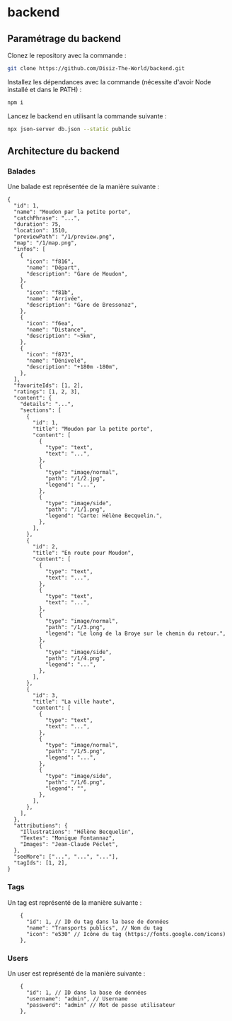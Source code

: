 # backend

## Paramétrage du backend

Clonez le repository avec la commande :

```sh
git clone https://github.com/Disiz-The-World/backend.git
```

Installez les dépendances avec la commande (nécessite d'avoir Node installé et dans le PATH) :

```sh
npm i
```

Lancez le backend en utilisant la commande suivante :

```sh
npx json-server db.json --static public
```

## Architecture du backend

### Balades

Une balade est représentée de la manière suivante :

```jsonc
{
  "id": 1,
  "name": "Moudon par la petite porte",
  "catchPhrase": "...",
  "duration": 75,
  "location": 1510,
  "previewPath": "/1/preview.png",
  "map": "/1/map.png",
  "infos": [
    {
      "icon": "f816",
      "name": "Départ",
      "description": "Gare de Moudon",
    },
    {
      "icon": "f81b",
      "name": "Arrivée",
      "description": "Gare de Bressonaz",
    },
    {
      "icon": "f6ea",
      "name": "Distance",
      "description": "~5km",
    },
    {
      "icon": "f873",
      "name": "Dénivelé",
      "description": "+180m -180m",
    },
  ],
  "favoriteIds": [1, 2],
  "ratings": [1, 2, 3],
  "content": {
    "details": "...",
    "sections": [
      {
        "id": 1,
        "title": "Moudon par la petite porte",
        "content": [
          {
            "type": "text",
            "text": "...",
          },
          {
            "type": "image/normal",
            "path": "/1/2.jpg",
            "legend": "...",
          },
          {
            "type": "image/side",
            "path": "/1/1.png",
            "legend": "Carte: Hélène Becquelin.",
          },
        ],
      },
      {
        "id": 2,
        "title": "En route pour Moudon",
        "content": [
          {
            "type": "text",
            "text": "...",
          },
          {
            "type": "text",
            "text": "...",
          },
          {
            "type": "image/normal",
            "path": "/1/3.png",
            "legend": "Le long de la Broye sur le chemin du retour.",
          },
          {
            "type": "image/side",
            "path": "/1/4.png",
            "legend": "...",
          },
        ],
      },
      {
        "id": 3,
        "title": "La ville haute",
        "content": [
          {
            "type": "text",
            "text": "...",
          },
          {
            "type": "image/normal",
            "path": "/1/5.png",
            "legend": "...",
          },
          {
            "type": "image/side",
            "path": "/1/6.png",
            "legend": "",
          },
        ],
      },
    ],
  },
  "attributions": {
    "Illustrations": "Hélène Becquelin",
    "Textes": "Monique Fontannaz",
    "Images": "Jean-Claude Péclet",
  },
  "seeMore": ["...", "...", "..."],
  "tagIds": [1, 2],
}
```

### Tags

Un tag est représenté de la manière suivante :

```jsonc
    {
      "id": 1, // ID du tag dans la base de données
      "name": "Transports publics", // Nom du tag
      "icon": "e530" // Icône du tag (https://fonts.google.com/icons)
    },
```

### Users

Un user est représenté de la manière suivante :

```jsonc
    {
      "id": 1, // ID dans la base de données
      "username": "admin", // Username
      "password": "admin" // Mot de passe utilisateur
    },
```
